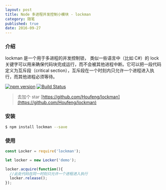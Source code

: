 ```yaml
---
layout: post
title: Node 多进程并发控制小模块 - lockman
category: 随笔
published: true
date: 2016-09-27
---
```



### 介绍

lockman 是一个用于多进程的并发控制锁， 类似一些语言中（比如 C#）的 lock 关键字可以用来确保代码块完成运行，而不会被其他进程中断。它可以把一段代码定义为互斥段（critical section），互斥段在一个时刻内只允许一个进程进入执行，而其他进程必须等待。

<!--more-->

[![npm version](https://badge.fury.io/js/lockman.svg)](http://badge.fury.io/js/lockman) [![Build Status](https://travis-ci.org/Houfeng/lockman.svg?branch=master)](https://travis-ci.org/Houfeng/lockman)

> 去加个 star [https://github.com/Houfeng/lockman](https://github.com/Houfeng/lockman)

### 安装

```sh
$ npm install lockman --save
```

### 使用

```js
const Locker = require('lockman');

let locker = new Locker('demo');

locker.acquire(function(){
  //此处代码在同一时刻只允许一个进程进入执行
  locker.release();
});
```
